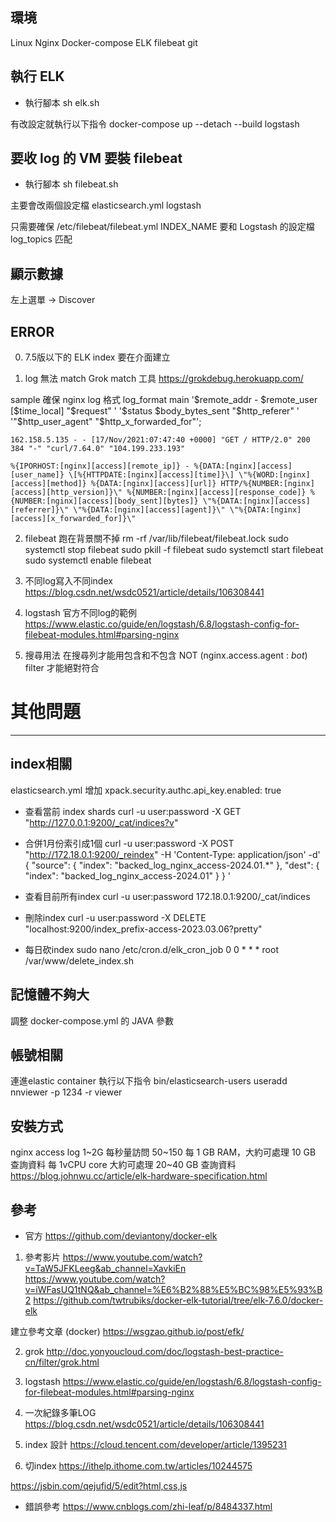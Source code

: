 ## 環境
Linux Nginx Docker-compose ELK filebeat git

## 執行 ELK
* 執行腳本
sh elk.sh

有改設定就執行以下指令
docker-compose up --detach --build logstash

## 要收 log 的 VM 要裝 filebeat
* 執行腳本
sh filebeat.sh

主要會改兩個設定檔
elasticsearch.yml 
logstash

只需要確保 /etc/filebeat/filebeat.yml
INDEX_NAME 要和 Logstash 的設定檔 log_topics 匹配

## 顯示數據
左上選單 -> Discover

## ERROR
0. 7.5版以下的 ELK index 要在介面建立

1. log 無法 match
Grok match 工具
https://grokdebug.herokuapp.com/

sample
確保 nginx log 格式
    log_format  main  '\$remote_addr - \$remote_user [\$time_local] "\$request" '
                      '\$status \$body_bytes_sent "\$http_referer" '
                      '"\$http_user_agent" "\$http_x_forwarded_for"';
```
162.158.5.135 - - [17/Nov/2021:07:47:40 +0000] "GET / HTTP/2.0" 200 384 "-" "curl/7.64.0" "104.199.233.193"

%{IPORHOST:[nginx][access][remote_ip]} - %{DATA:[nginx][access][user_name]} \[%{HTTPDATE:[nginx][access][time]}\] \"%{WORD:[nginx][access][method]} %{DATA:[nginx][access][url]} HTTP/%{NUMBER:[nginx][access][http_version]}\" %{NUMBER:[nginx][access][response_code]} %{NUMBER:[nginx][access][body_sent][bytes]} \"%{DATA:[nginx][access][referrer]}\" \"%{DATA:[nginx][access][agent]}\" \"%{DATA:[nginx][access][x_forwarded_for]}\"
```

2. filebeat 跑在背景關不掉
rm -rf /var/lib/filebeat/filebeat.lock
sudo systemctl stop filebeat
sudo pkill -f filebeat
sudo systemctl start filebeat
sudo systemctl enable filebeat

3. 不同log寫入不同index
https://blog.csdn.net/wsdc0521/article/details/106308441

4. logstash 官方不同log的範例
https://www.elastic.co/guide/en/logstash/6.8/logstash-config-for-filebeat-modules.html#parsing-nginx

5. 搜尋用法
在搜尋列才能用包含和不包含
NOT (nginx.access.agent : *bot*)
filter 才能絕對符合

# 其他問題
---
## index相關
elasticsearch.yml 增加
xpack.security.authc.api_key.enabled: true

* 查看當前 index shards
curl -u user:password -X GET "http://127.0.0.1:9200/_cat/indices?v"

* 合併1月份索引成1個
curl -u user:password -X POST "http://172.18.0.1:9200/_reindex" -H 'Content-Type: application/json' -d'
{
  "source": {
    "index": "backed_log_nginx_access-2024.01.*"
  },
  "dest": {
    "index": "backed_log_nginx_access-2024.01"
  }
}
'

* 查看目前所有index
curl -u user:password 172.18.0.1:9200/_cat/indices
* 刪除index
curl -u user:password -X DELETE "localhost:9200/index_prefix-access-2023.03.06?pretty"

* 每日砍index 
sudo nano /etc/cron.d/elk_cron_job
0 0 * * * root /var/www/delete_index.sh

## 記憶體不夠大
調整 docker-compose.yml 的 JAVA 參數

## 帳號相關
連進elastic container 執行以下指令
bin/elasticsearch-users useradd nnviewer -p 1234 -r viewer

## 安裝方式
nginx access log 1~2G 
每秒量訪問 50~150
每 1 GB RAM，大約可處理 10 GB 查詢資料
每 1vCPU core 大約可處理 20~40 GB 查詢資料
https://blog.johnwu.cc/article/elk-hardware-specification.html

## 參考
* 官方
https://github.com/deviantony/docker-elk

1. 參考影片
https://www.youtube.com/watch?v=TaW5JFKLeeg&ab_channel=XavkiEn
https://www.youtube.com/watch?v=iWFasUQ1tNQ&ab_channel=%E6%B2%88%E5%BC%98%E5%93%B2
https://github.com/twtrubiks/docker-elk-tutorial/tree/elk-7.6.0/docker-elk

建立參考文章 (docker)
https://wsgzao.github.io/post/efk/

2. grok
http://doc.yonyoucloud.com/doc/logstash-best-practice-cn/filter/grok.html

3. logstash
https://www.elastic.co/guide/en/logstash/6.8/logstash-config-for-filebeat-modules.html#parsing-nginx

4. 一次紀錄多筆LOG
https://blog.csdn.net/wsdc0521/article/details/106308441

5. index 設計
https://cloud.tencent.com/developer/article/1395231

6. 切index
https://ithelp.ithome.com.tw/articles/10244575

https://jsbin.com/qejufid/5/edit?html,css,js

* 錯誤參考
https://www.cnblogs.com/zhi-leaf/p/8484337.html